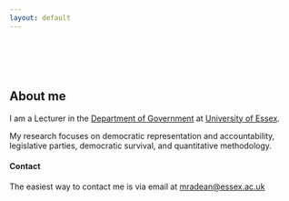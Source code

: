 ```yaml
---
layout: default
---
```


# &nbsp;

## About me

I am a Lecturer in the <a href="http://www.essex.ac.uk/government/">Department of Government</a> at <a href="http://www.essex.ac.uk/">University of Essex</a>.

My research focuses on democratic representation and accountability, legislative parties, democratic survival, and quantitative methodology.

#### Contact

The easiest way to contact me is via email at <mradean@essex.ac.uk>

<!---
<br/>

### Software

For information on the software that I developed (including updates, instalation and dowload options), visit the dedicated [page](./software.html).
--->
